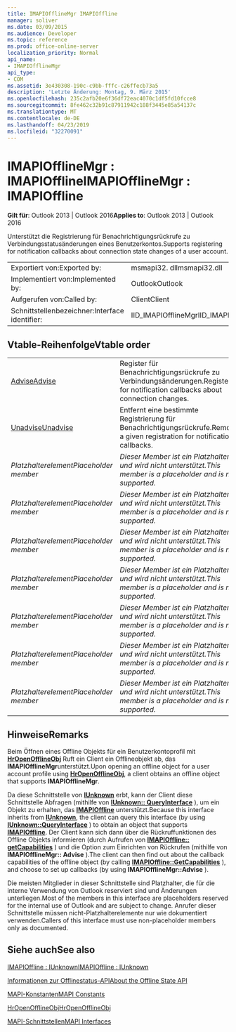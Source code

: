 ```yaml
---
title: IMAPIOfflineMgr IMAPIOffline
manager: soliver
ms.date: 03/09/2015
ms.audience: Developer
ms.topic: reference
ms.prod: office-online-server
localization_priority: Normal
api_name:
- IMAPIOfflineMgr
api_type:
- COM
ms.assetid: 3e430308-190c-c9bb-fffc-c26ffecb73a5
description: 'Letzte Änderung: Montag, 9. März 2015'
ms.openlocfilehash: 235c2afb20e6f36df72eac4070c1df5fd10fcce8
ms.sourcegitcommit: 8fe462c32b91c87911942c188f3445e85a54137c
ms.translationtype: MT
ms.contentlocale: de-DE
ms.lasthandoff: 04/23/2019
ms.locfileid: "32270091"
---
```

# <a name="imapiofflinemgr--imapioffline"></a><span data-ttu-id="8f006-103">IMAPIOfflineMgr : IMAPIOffline</span><span class="sxs-lookup"><span data-stu-id="8f006-103">IMAPIOfflineMgr : IMAPIOffline</span></span>

  
  
<span data-ttu-id="8f006-104">**Gilt für**: Outlook 2013 | Outlook 2016</span><span class="sxs-lookup"><span data-stu-id="8f006-104">**Applies to**: Outlook 2013 | Outlook 2016</span></span> 
  
<span data-ttu-id="8f006-105">Unterstützt die Registrierung für Benachrichtigungsrückrufe zu Verbindungsstatusänderungen eines Benutzerkontos.</span><span class="sxs-lookup"><span data-stu-id="8f006-105">Supports registering for notification callbacks about connection state changes of a user account.</span></span>
  
|||
|:-----|:-----|
|<span data-ttu-id="8f006-106">Exportiert von:</span><span class="sxs-lookup"><span data-stu-id="8f006-106">Exported by:</span></span>  <br/> |<span data-ttu-id="8f006-107">msmapi32. dll</span><span class="sxs-lookup"><span data-stu-id="8f006-107">msmapi32.dll</span></span>  <br/> |
|<span data-ttu-id="8f006-108">Implementiert von:</span><span class="sxs-lookup"><span data-stu-id="8f006-108">Implemented by:</span></span>  <br/> |<span data-ttu-id="8f006-109">Outlook</span><span class="sxs-lookup"><span data-stu-id="8f006-109">Outlook</span></span>  <br/> |
|<span data-ttu-id="8f006-110">Aufgerufen von:</span><span class="sxs-lookup"><span data-stu-id="8f006-110">Called by:</span></span>  <br/> |<span data-ttu-id="8f006-111">Client</span><span class="sxs-lookup"><span data-stu-id="8f006-111">Client</span></span>  <br/> |
|<span data-ttu-id="8f006-112">Schnittstellenbezeichner:</span><span class="sxs-lookup"><span data-stu-id="8f006-112">Interface identifier:</span></span>  <br/> |<span data-ttu-id="8f006-113">IID_IMAPIOfflineMgr</span><span class="sxs-lookup"><span data-stu-id="8f006-113">IID_IMAPIOfflineMgr</span></span>  <br/> |
   
## <a name="vtable-order"></a><span data-ttu-id="8f006-114">Vtable-Reihenfolge</span><span class="sxs-lookup"><span data-stu-id="8f006-114">Vtable order</span></span>

|||
|:-----|:-----|
|[<span data-ttu-id="8f006-115">Advise</span><span class="sxs-lookup"><span data-stu-id="8f006-115">Advise</span></span>](imapiofflinemgr-advise.md) <br/> |<span data-ttu-id="8f006-116">Register für Benachrichtigungsrückrufe zu Verbindungsänderungen.</span><span class="sxs-lookup"><span data-stu-id="8f006-116">Registers for notification callbacks about connection changes.</span></span>  <br/> |
|[<span data-ttu-id="8f006-117">Unadvise</span><span class="sxs-lookup"><span data-stu-id="8f006-117">Unadvise</span></span>](imapiofflinemgr-unadvise.md) <br/> |<span data-ttu-id="8f006-118">Entfernt eine bestimmte Registrierung für Benachrichtigungsrückrufe.</span><span class="sxs-lookup"><span data-stu-id="8f006-118">Removes a given registration for notification callbacks.</span></span>  <br/> |
| <span data-ttu-id="8f006-119">*Platzhalterelement*</span><span class="sxs-lookup"><span data-stu-id="8f006-119">*Placeholder member*</span></span>  <br/> | <span data-ttu-id="8f006-120">*Dieser Member ist ein Platzhalter und wird nicht unterstützt.*</span><span class="sxs-lookup"><span data-stu-id="8f006-120">*This member is a placeholder and is not supported.*</span></span>  <br/> |
| <span data-ttu-id="8f006-121">*Platzhalterelement*</span><span class="sxs-lookup"><span data-stu-id="8f006-121">*Placeholder member*</span></span>  <br/> | <span data-ttu-id="8f006-122">*Dieser Member ist ein Platzhalter und wird nicht unterstützt.*</span><span class="sxs-lookup"><span data-stu-id="8f006-122">*This member is a placeholder and is not supported.*</span></span>  <br/> |
| <span data-ttu-id="8f006-123">*Platzhalterelement*</span><span class="sxs-lookup"><span data-stu-id="8f006-123">*Placeholder member*</span></span>  <br/> | <span data-ttu-id="8f006-124">*Dieser Member ist ein Platzhalter und wird nicht unterstützt.*</span><span class="sxs-lookup"><span data-stu-id="8f006-124">*This member is a placeholder and is not supported.*</span></span>  <br/> |
| <span data-ttu-id="8f006-125">*Platzhalterelement*</span><span class="sxs-lookup"><span data-stu-id="8f006-125">*Placeholder member*</span></span>  <br/> | <span data-ttu-id="8f006-126">*Dieser Member ist ein Platzhalter und wird nicht unterstützt.*</span><span class="sxs-lookup"><span data-stu-id="8f006-126">*This member is a placeholder and is not supported.*</span></span>  <br/> |
| <span data-ttu-id="8f006-127">*Platzhalterelement*</span><span class="sxs-lookup"><span data-stu-id="8f006-127">*Placeholder member*</span></span>  <br/> | <span data-ttu-id="8f006-128">*Dieser Member ist ein Platzhalter und wird nicht unterstützt.*</span><span class="sxs-lookup"><span data-stu-id="8f006-128">*This member is a placeholder and is not supported.*</span></span>  <br/> |
| <span data-ttu-id="8f006-129">*Platzhalterelement*</span><span class="sxs-lookup"><span data-stu-id="8f006-129">*Placeholder member*</span></span>  <br/> | <span data-ttu-id="8f006-130">*Dieser Member ist ein Platzhalter und wird nicht unterstützt.*</span><span class="sxs-lookup"><span data-stu-id="8f006-130">*This member is a placeholder and is not supported.*</span></span>  <br/> |
| <span data-ttu-id="8f006-131">*Platzhalterelement*</span><span class="sxs-lookup"><span data-stu-id="8f006-131">*Placeholder member*</span></span>  <br/> | <span data-ttu-id="8f006-132">*Dieser Member ist ein Platzhalter und wird nicht unterstützt.*</span><span class="sxs-lookup"><span data-stu-id="8f006-132">*This member is a placeholder and is not supported.*</span></span>  <br/> |
   
## <a name="remarks"></a><span data-ttu-id="8f006-133">Hinweise</span><span class="sxs-lookup"><span data-stu-id="8f006-133">Remarks</span></span>

<span data-ttu-id="8f006-134">Beim Öffnen eines Offline Objekts für ein Benutzerkontoprofil mit **[HrOpenOfflineObj](hropenofflineobj.md)** Ruft ein Client ein Offlineobjekt ab, das **IMAPIOfflineMgr**unterstützt.</span><span class="sxs-lookup"><span data-stu-id="8f006-134">Upon opening an offline object for a user account profile using **[HrOpenOfflineObj](hropenofflineobj.md)**, a client obtains an offline object that supports **IMAPIOfflineMgr**.</span></span> 
  
<span data-ttu-id="8f006-135">Da diese Schnittstelle von **[IUnknown](https://msdn.microsoft.com/library/ms680509%28v=VS.85%29.aspx)** erbt, kann der Client diese Schnittstelle Abfragen (mithilfe von **[IUnknown:: QueryInterface](https://msdn.microsoft.com/library/ms682521%28v=VS.85%29.aspx)** ), um ein Objekt zu erhalten, das **[IMAPIOffline](imapiofflineiunknown.md)** unterstützt.</span><span class="sxs-lookup"><span data-stu-id="8f006-135">Because this interface inherits from **[IUnknown](https://msdn.microsoft.com/library/ms680509%28v=VS.85%29.aspx)**, the client can query this interface (by using **[IUnknown::QueryInterface](https://msdn.microsoft.com/library/ms682521%28v=VS.85%29.aspx)** ) to obtain an object that supports **[IMAPIOffline](imapiofflineiunknown.md)**.</span></span> <span data-ttu-id="8f006-136">Der Client kann sich dann über die Rückruffunktionen des Offline Objekts informieren (durch Aufrufen von **[IMAPIOffline:: getCapabilities](imapioffline-getcapabilities.md)** ) und die Option zum Einrichten von Rückrufen (mithilfe von **IMAPIOfflineMgr:: Advise** ).</span><span class="sxs-lookup"><span data-stu-id="8f006-136">The client can then find out about the callback capabilities of the offline object (by calling **[IMAPIOffline::GetCapabilities](imapioffline-getcapabilities.md)** ), and choose to set up callbacks (by using **IMAPIOfflineMgr::Advise** ).</span></span> 
  
<span data-ttu-id="8f006-137">Die meisten Mitglieder in dieser Schnittstelle sind Platzhalter, die für die interne Verwendung von Outlook reserviert sind und Änderungen unterliegen.</span><span class="sxs-lookup"><span data-stu-id="8f006-137">Most of the members in this interface are placeholders reserved for the internal use of Outlook and are subject to change.</span></span> <span data-ttu-id="8f006-138">Anrufer dieser Schnittstelle müssen nicht-Platzhalterelemente nur wie dokumentiert verwenden.</span><span class="sxs-lookup"><span data-stu-id="8f006-138">Callers of this interface must use non-placeholder members only as documented.</span></span>
  
## <a name="see-also"></a><span data-ttu-id="8f006-139">Siehe auch</span><span class="sxs-lookup"><span data-stu-id="8f006-139">See also</span></span>



[<span data-ttu-id="8f006-140">IMAPIOffline : IUnknown</span><span class="sxs-lookup"><span data-stu-id="8f006-140">IMAPIOffline : IUnknown</span></span>](imapiofflineiunknown.md)


[<span data-ttu-id="8f006-141">Informationen zur Offlinestatus-API</span><span class="sxs-lookup"><span data-stu-id="8f006-141">About the Offline State API</span></span>](about-the-offline-state-api.md)
  
[<span data-ttu-id="8f006-142">MAPI-Konstanten</span><span class="sxs-lookup"><span data-stu-id="8f006-142">MAPI Constants</span></span>](mapi-constants.md)
  
[<span data-ttu-id="8f006-143">HrOpenOfflineObj</span><span class="sxs-lookup"><span data-stu-id="8f006-143">HrOpenOfflineObj</span></span>](hropenofflineobj.md)
  
[<span data-ttu-id="8f006-144">MAPI-Schnittstellen</span><span class="sxs-lookup"><span data-stu-id="8f006-144">MAPI Interfaces</span></span>](mapi-interfaces.md)

